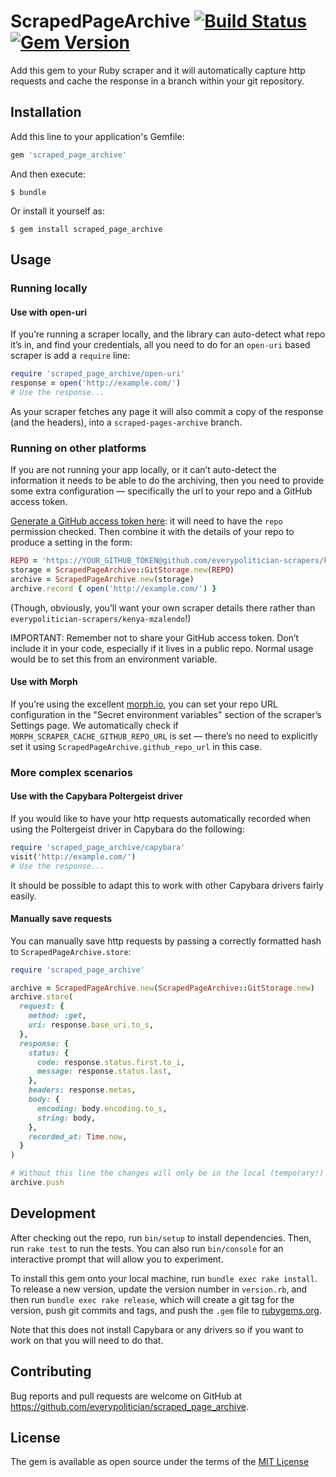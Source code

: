 # ScrapedPageArchive [![Build Status](https://travis-ci.org/everypolitician/scraped_page_archive.svg?branch=master)](https://travis-ci.org/everypolitician/scraped_page_archive) [![Gem Version](https://badge.fury.io/rb/scraped_page_archive.svg)](https://badge.fury.io/rb/scraped_page_archive)

Add this gem to your Ruby scraper and it will automatically capture http requests
and cache the response in a branch within your git repository.

## Installation

Add this line to your application's Gemfile:

```ruby
gem 'scraped_page_archive'
```

And then execute:

    $ bundle

Or install it yourself as:

    $ gem install scraped_page_archive

## Usage

### Running locally

#### Use with open-uri

If you’re running a scraper locally, and the library can auto-detect
what repo it’s in, and find your credentials, all you need to do for an
`open-uri` based scraper is add a `require` line:

```ruby
require 'scraped_page_archive/open-uri'
response = open('http://example.com/')
# Use the response...
```

As your scraper fetches any page it will also commit a copy of the
response (and the headers), into a `scraped-pages-archive` branch.

### Running on other platforms

If you are not running your app locally, or it can’t auto-detect the
information it needs to be able to do the archiving, then you need to
provide some extra configuration — specifically the url to your repo and
a GitHub access token.

[Generate a GitHub access token here](https://github.com/settings/tokens):
it will need to have the `repo` permission checked. Then combine it with
the details of your repo to produce a setting in the form:


```ruby
REPO = 'https://YOUR_GITHUB_TOKEN@github.com/everypolitician-scrapers/kenya-mzalendo'
storage = ScrapedPageArchive::GitStorage.new(REPO)
archive = ScrapedPageArchive.new(storage)
archive.record { open('http://example.com/') }
```

(Though, obviously, you’ll want your own scraper details there rather than
`everypolitician-scrapers/kenya-mzalendo`!)

IMPORTANT: Remember not to share your GitHub access token. Don’t include
it in your code, especially if it lives in a public repo. Normal usage
would be to set this from an environment variable.

#### Use with Morph

If you’re using the excellent [morph.io](https://morph.io), you can set
your repo URL configuration in the "Secret environment variables"
section of the scraper’s Settings page. We automatically check if
`MORPH_SCRAPER_CACHE_GITHUB_REPO_URL` is set — there’s no need to
explicitly set it using `ScrapedPageArchive.github_repo_url` in this
case.


### More complex scenarios

#### Use with the Capybara Poltergeist driver

If you would like to have your http requests automatically recorded when using the Poltergeist driver in Capybara do the following:

```ruby
require 'scraped_page_archive/capybara'
visit('http://example.com/')
# Use the response...
```

It should be possible to adapt this to work with other Capybara drivers
fairly easily.

#### Manually save requests

You can manually save http requests by passing a correctly formatted hash to `ScrapedPageArchive.store`:

```ruby
require 'scraped_page_archive'

archive = ScrapedPageArchive.new(ScrapedPageArchive::GitStorage.new)
archive.store(
  request: {
    method: :get,
    uri: response.base_uri.to_s,
  },
  response: {
    status: {
      code: response.status.first.to_i,
      message: response.status.last,
    },
    headers: response.metas,
    body: {
      encoding: body.encoding.to_s,
      string: body,
    },
    recorded_at: Time.now,
  }
)

# Without this line the changes will only be in the local (temporary!) directory.
archive.push
```

## Development

After checking out the repo, run `bin/setup` to install dependencies. Then, run `rake test` to run the tests. You can also run `bin/console` for an interactive prompt that will allow you to experiment.

To install this gem onto your local machine, run `bundle exec rake install`. To release a new version, update the version number in `version.rb`, and then run `bundle exec rake release`, which will create a git tag for the version, push git commits and tags, and push the `.gem` file to [rubygems.org](https://rubygems.org).

Note that this does not install Capybara or any drivers so if you want
to work on that you will need to do that.

## Contributing

Bug reports and pull requests are welcome on GitHub at https://github.com/everypolitician/scraped_page_archive.

## License

The gem is available as open source under the terms of the [MIT License](http://opensource.org/licenses/MIT)
